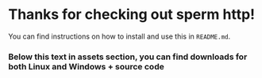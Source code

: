 # Thanks for checking out sperm http!
You can find instructions on how to install and use this in `README.md`.    
### Below this text in assets section, you can find downloads for both Linux and Windows + source code